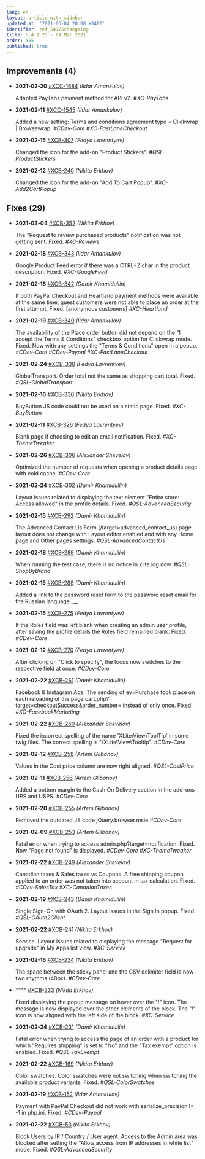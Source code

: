 ```yaml
---
lang: en
layout: article_with_sidebar
updated_at: '2021-03-04 20:08 +0400'
identifier: ref_54125changelog
title: 5.4.1.25 - 04 Mar 2021
order: 555
published: true
---
```

## Improvements (4)
* **2021-02-20** [#XCC-1684](https://sellerlabs.atlassian.net/browse/XCC-1684) _(Ildar Amankulov)_ 

  Adapted PayTabs payment method for API v2. _#XC-PayTabs_

* **2021-02-11** [#XCC-1545](https://sellerlabs.atlassian.net/browse/XCC-1545) _(Ildar Amankulov)_ 

  Added a new setting: Terms and conditions agreement type = Clickwrap | Browsewrap. _#CDev-Core #XC-FastLaneCheckout_

* **2021-02-15** [#XCB-307](https://sellerlabs.atlassian.net/browse/XCB-307) _(Fedya Lavrentyev)_ 

  Changed the icon for the add-on "Product Stickers". _#QSL-ProductStickers_

* **2021-02-12** [#XCB-240](https://sellerlabs.atlassian.net/browse/XCB-240) _(Nikita Erkhov)_ 

  Changed the icon for the add-on "Add To Cart Popup". _#XC-Add2CartPopup_


## Fixes (29)
* **2021-03-04** [#XCB-352](https://sellerlabs.atlassian.net/browse/XCB-352) _(Nikita Erkhov)_ 

  The "Request to review purchased products" notification was not getting sent. Fixed. _#XC-Reviews_

* **2021-02-18** [#XCB-343](https://sellerlabs.atlassian.net/browse/XCB-343) _(Ildar Amankulov)_ 

  Google Product Feed error if there was a CTRL+Z char in the product description. Fixed. _#XC-GoogleFeed_

* **2021-02-18** [#XCB-342](https://sellerlabs.atlassian.net/browse/XCB-342) _(Damir Khamidullin)_ 

  If both PayPal Checkout and Heartland payment methods were available at the same time, guest customers were not able to place an order at the first attempt. Fixed. [anonymous customers] _#XC-Heartland_

* **2021-02-19** [#XCB-340](https://sellerlabs.atlassian.net/browse/XCB-340) _(Ildar Amankulov)_ 

  The availability of the Place order button did not depend on the "I accept the Terms & Conditions" checkbox option for Clickwrap mode. Fixed. Now with any settings the "Terms & Conditions" open in a popup. _#CDev-Core #CDev-Paypal #XC-FastLaneCheckout_

* **2021-02-24** [#XCB-338](https://sellerlabs.atlassian.net/browse/XCB-338) _(Fedya Lavrentyev)_ 

  GlobalTransport. Order total not the same as shopping cart total. Fixed. _#QSL-GlobalTransport_

* **2021-02-16** [#XCB-336](https://sellerlabs.atlassian.net/browse/XCB-336) _(Nikita Erkhov)_ 

  BuyButton JS code could not be used on a static page. Fixed. _#XC-BuyButton_

* **2021-02-11** [#XCB-326](https://sellerlabs.atlassian.net/browse/XCB-326) _(Fedya Lavrentyev)_ 

  Blank page if choosing to edit an email notification. Fixed. _#XC-ThemeTweaker_

* **2021-02-26** [#XCB-306](https://sellerlabs.atlassian.net/browse/XCB-306) _(Alexander Shevelov)_ 

  Optimized the number of requests when opening a product details page with cold cache. _#CDev-Core_

* **2021-02-24** [#XCB-302](https://sellerlabs.atlassian.net/browse/XCB-302) _(Damir Khamidullin)_ 

  Layout issues related to displaying the text element "Entire store: Access allowed" in the profile details. Fixed. _#QSL-AdvancedSecurity_

* **2021-02-15** [#XCB-292](https://sellerlabs.atlassian.net/browse/XCB-292) _(Damir Khamidullin)_ 

  The Advanced Contact Us Form (/target=advanced_contact_us) page layout does not change with Layout editor enabled and with any Home page and Other pages settings. _#QSL-AdvancedContactUs_

* **2021-02-18** [#XCB-289](https://sellerlabs.atlassian.net/browse/XCB-289) _(Damir Khamidullin)_ 

  When running the test case, there is no notice in xlite.log now. _#QSL-ShopByBrand_

* **2021-02-15** [#XCB-288](https://sellerlabs.atlassian.net/browse/XCB-288) _(Damir Khamidullin)_ 

  Added a link to the password reset form to the password reset email for the Russian language. __

* **2021-02-15** [#XCB-275](https://sellerlabs.atlassian.net/browse/XCB-275) _(Fedya Lavrentyev)_ 

  If the Roles field was left blank when creating an admin user profile, after saving the profile details the Roles field remained blank. Fixed.  _#CDev-Core_

* **2021-02-12** [#XCB-270](https://sellerlabs.atlassian.net/browse/XCB-270) _(Fedya Lavrentyev)_ 

  After clicking on "Click to specify", the focus now switches to the respective field at once. _#CDev-Core_

* **2021-02-22** [#XCB-261](https://sellerlabs.atlassian.net/browse/XCB-261) _(Damir Khamidullin)_ 

  Facebook & Instagram Ads. The sending of ev=Purchase took place on each reloading of the page cart.php?target=checkoutSuccess&order_number= <n> instead of only once. Fixed. _#XC-FacebookMarketing_

* **2021-02-22** [#XCB-260](https://sellerlabs.atlassian.net/browse/XCB-260) _(Alexander Shevelov)_ 

  Fixed the incorrect spelling of the name 'XLite\View\ToolTip' in some twig files. The correct spelling is "\XLite\View\Tooltip". _#CDev-Core_

* **2021-02-12** [#XCB-258](https://sellerlabs.atlassian.net/browse/XCB-258) _(Artem Glibanov)_ 

  Values in the Cost price column are now  right aligned. _#QSL-CostPrice_

* **2021-02-11** [#XCB-256](https://sellerlabs.atlassian.net/browse/XCB-256) _(Artem Glibanov)_ 

  Added a bottom margin to the Cash On Delivery section in the add-ons UPS and USPS. _#CDev-Core_

* **2021-02-20** [#XCB-255](https://sellerlabs.atlassian.net/browse/XCB-255) _(Artem Glibanov)_ 

  Removed the outdated JS code jQuery.browser.msie _#CDev-Core_

* **2021-02-09** [#XCB-253](https://sellerlabs.atlassian.net/browse/XCB-253) _(Artem Glibanov)_ 

  Fatal error when trying to access admin.php?target=notification. Fixed. Now "Page not found" is displayed. _#CDev-Core #XC-ThemeTweaker_

* **2021-02-22** [#XCB-249](https://sellerlabs.atlassian.net/browse/XCB-249) _(Alexander Shevelov)_ 

  Canadian taxes & Sales taxes vs Coupons. A free shipping coupon applied to an order was not taken into account in tax calculation. Fixed. _#CDev-SalesTax #XC-CanadianTaxes_

* **2021-02-19** [#XCB-243](https://sellerlabs.atlassian.net/browse/XCB-243) _(Damir Khamidullin)_ 

  Single Sign-On with OAuth 2. Layout issues in the Sign In popup. Fixed. _#QSL-OAuth2Client_

* **2021-02-22** [#XCB-241](https://sellerlabs.atlassian.net/browse/XCB-241) _(Nikita Erkhov)_ 

  Service. Layout issues related to displaying the message "Request for upgrade" in My Apps list view. _#XC-Service_

* **2021-02-16** [#XCB-234](https://sellerlabs.atlassian.net/browse/XCB-234) _(Nikita Erkhov)_ 

  The space between the sticky panel and the CSV delimiter field is now two rhythms (48px). _#CDev-Core_

* **** [#XCB-233](https://sellerlabs.atlassian.net/browse/XCB-233) _(Nikita Erkhov)_ 

  Fixed displaying the popup message on hover over the "!" icon. The message is now displayed over the other elements of the block. The "!" icon is now aligned with the left side of the block. _#XC-Service_

* **2021-02-24** [#XCB-231](https://sellerlabs.atlassian.net/browse/XCB-231) _(Damir Khamidullin)_ 

  Fatal error when trying to access the page of an order with a product for which "Requires shipping" is set to "No" and the "Tax exempt" option is enabled. Fixed. _#QSL-TaxExempt_

* **2021-02-22** [#XCB-169](https://sellerlabs.atlassian.net/browse/XCB-169) _(Nikita Erkhov)_ 

  Color swatches. Color swatches were not switching when switching the available product variants. Fixed. _#QSL-ColorSwatches_

* **2021-02-19** [#XCB-152](https://sellerlabs.atlassian.net/browse/XCB-152) _(Ildar Amankulov)_ 

  Payment with PayPal Checkout did not work with serialize_precision != -1 in php.ini. Fixed. _#CDev-Paypal_

* **2021-02-22** [#XCB-53](https://sellerlabs.atlassian.net/browse/XCB-53) _(Nikita Erkhov)_ 

  Block Users by IP / Country / User agent. Access to the Admin area was blocked after setting the "Allow access from IP addresses in white list" mode. Fixed. _#QSL-AdvancedSecurity_
